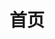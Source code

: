 ---
home: true
icon: home
title: 首页
heroImage: /logo.png
heroImageDark: /logoDark.png
actions:
  - text: 关于我们
    link: /server/
    type: primary
  - text: 部署服务器
    link: /dev/
    type: secondary

highlights:

  - header: 全平台服务器
    description: 可以在全平台游玩的服务器！随时随地，想玩就玩！
    image: /mc_icons/promo_chicken.png
    features:
      - title: 基岩版服务器
        icon: server
        details: 服务器基于官方BDS开发，支持在Android、iOS、Windows等可下载Minecraft Bedrock(我的世界基岩版)平台游玩
        link: /play-guide/

      - title: 随官方版本更新
        icon: file-code
        details: 得益于基岩版的特性，服务器随官方版本更新而更新，随时为您提供最新的游戏体验
        link: /play-guide/

  - header: 原版生存内容扩展
    description: 我们基于原版生存使用官方Add-ons对玩法进行一定的修改，让你的生存体验更加丰富！
    image: /mc_icons/Scaffolding.png
    bgImageStyle:
      background-repeat: repeat
      background-size: initial
    features:
      - title: 全新挑战
        icon: mound
        details: 在水里可以呼吸，而在空气中会窒息！对于这样的挑战你准备好了吗？
      - title: 生物修改
        icon: fish
        details: 为了匹配扩展之后的游戏内容，我们修改了部分生物的行为
      - title: 圈地系统
        icon: fence
        details: 全方位保护你的领地，让你的领地不再受到外界的侵扰
      - title: 交易市场
        icon: emerald
        details: 为了方便玩家之间的交易，我们提供了交易市场，让你可以更加方便的交易


  - header: Add-ons&&相关组件全部开源
    description: 服务器所开发的Add-ons和相关组件全部开源，你可以根据自己的需求开设一个属于你自己的服务器！
    image: /mc_icons/promo_creeper.png
    features:
      - title: 同步服务器新特性
        icon: file-code
        details: 开源的Add-ons和相关组件会同步服务器的新特性，同时跟随官方版本更新，为你提供最新的游戏体验

      - title: NIAHttpBOT
        icon: server
        details: 基于http实现对文件进行读写操作等操作，赋予了原版script-api更多的能力
        link: /dev/Http-Bot/

      - title: 完善的开发文档
        icon: file
        details: 这里有较为完善的开发文档，可以帮助你快速上手了解我们的开源项目如何使用
        link: /dev/

      - title: Add-ons功能分离
        icon: file-lines
        details: Add-ons分为NiaServer-Core和NiaServer-ExtraFeatures两部分，你可以根据自己的需求选择性的使用


---